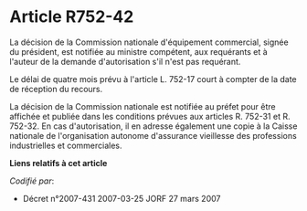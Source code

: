 # Article R752-42

La décision de la Commission nationale d'équipement commercial, signée du président, est notifiée au ministre compétent, aux
requérants et à l'auteur de la demande d'autorisation s'il n'est pas requérant.

Le délai de quatre mois prévu à l'article L. 752-17 court à compter de la date de réception du recours.

La décision de la Commission nationale est notifiée au préfet pour être affichée et publiée dans les conditions prévues aux
articles R. 752-31 et R. 752-32. En cas d'autorisation, il en adresse également une copie à la Caisse nationale de
l'organisation autonome d'assurance vieillesse des professions industrielles et commerciales.

**Liens relatifs à cet article**

_Codifié par_:

  - Décret n°2007-431 2007-03-25 JORF 27 mars 2007
